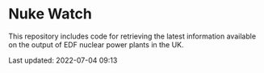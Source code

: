 # Nuke Watch

This repository includes code for retrieving the latest information available on the output of EDF nuclear power plants in the UK.

Last updated: 2022-07-04 09:13